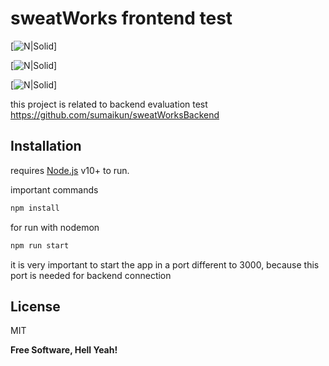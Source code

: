 # sweatWorks frontend test

[![N|Solid](https://i.ibb.co/BT3mr17/Captura-de-Pantalla-2021-03-29-a-la-s-12-42-02-a-m.png)]

[![N|Solid](https://i.ibb.co/CWnv6N0/Captura-de-Pantalla-2021-03-29-a-la-s-2-13-45-a-m.png)]

[![N|Solid](https://i.ibb.co/g9bWbBZ/Captura-de-Pantalla-2021-03-29-a-la-s-4-07-22-a-m.png)]


this project is related to backend evaluation test https://github.com/sumaikun/sweatWorksBackend

## Installation
requires [Node.js](https://nodejs.org/) v10+ to run.

important commands

```sh
npm install
```
for run with nodemon
```sh
npm run start
```
it is very important to start the app in a port different to 3000, because this port is needed for backend connection

## License

MIT

**Free Software, Hell Yeah!**


